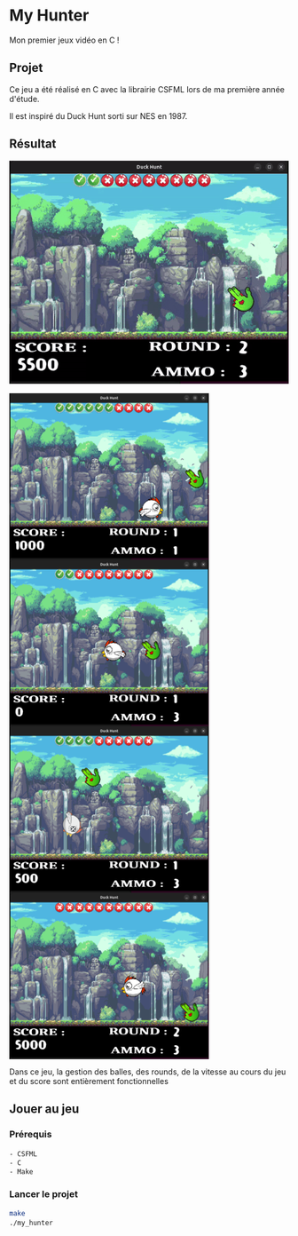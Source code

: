# My Hunter
Mon premier jeux vidéo en C !

## Projet

Ce jeu a été réalisé en C avec la librairie CSFML lors de ma première année d'étude.

Il est inspiré du Duck Hunt sorti sur NES en 1987.

## Résultat
![](https://github.com/Noa-Trachez/Hunter/blob/main/images/DuckHunt.gif)

<div style="display: flex; flex-wrap: wrap">
    <img src="/images/Ammo.png" width=360 height=300 />
    <img src="/images/Game.png" width=360 height=300 />
    <img src="/images/Kill.png" width=360 height=300 />
    <img src="/images/Round.png" width=360 height=300 />
</div>

Dans ce jeu, la gestion des balles, des rounds, de la vitesse au cours du jeu et du score sont entièrement fonctionnelles

## Jouer au jeu

### Prérequis
    - CSFML
    - C
    - Make

### Lancer le projet
```bash
make
./my_hunter
```
